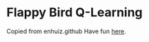 # Flappy Bird Q-Learning

Copied from enhuiz.github
Have fun [here](https://enhuiz.github.io/flappybird-ql/).
